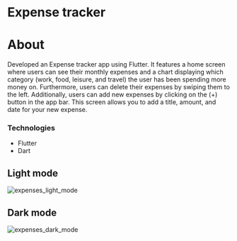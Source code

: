 # Expense tracker

# About
Developed an Expense tracker app using Flutter. It features a home screen where users can see their monthly expenses and a chart displaying which category (work, food, leisure, and travel) the user has been spending more money on. Furthermore, users can delete their expenses by swiping them to the left. Additionally, users can add new expenses by clicking on the (+) button in the app bar. This screen allows you to add a title, amount, and date for your new expense.

### Technologies
- Flutter
- Dart

## Light mode
![expenses_light_mode](https://github.com/user-attachments/assets/a289d937-7eca-4c66-a700-3c24c1e7191d)


## Dark mode

![expenses_dark_mode](https://github.com/user-attachments/assets/f6911761-6aeb-4d29-b246-9868788fbdef)
